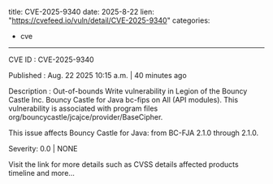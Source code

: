  
title: CVE-2025-9340
date: 2025-8-22
lien: "https://cvefeed.io/vuln/detail/CVE-2025-9340"
categories:
  - cve
---

CVE ID : CVE-2025-9340

Published :  Aug. 22
2025
10:15 a.m. | 40 minutes ago

Description : Out-of-bounds Write vulnerability in Legion of the Bouncy Castle Inc. Bouncy Castle for Java bc-fips on All (API modules). This vulnerability is associated with program files org/bouncycastle/jcajce/provider/BaseCipher.

This issue affects Bouncy Castle for Java: from BC-FJA 2.1.0 through 2.1.0.

Severity: 0.0 | NONE

Visit the link for more details
such as CVSS details
affected products
timeline
and more...
